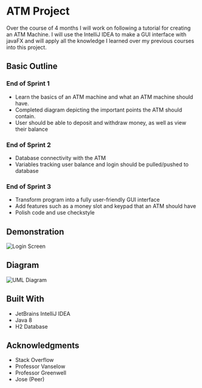 # ATM Project
Over the course of 4 months I will work on following a tutorial for creating an ATM Machine. I will use the IntelliJ IDEA to make a GUI interface with javaFX and will apply all the knowledge I learned over my previous courses into this project.

## Basic Outline
### End of Sprint 1
<ul>
  <li> Learn the basics of an ATM machine and what an ATM machine should have. </li>
  <li> Completed diagram depicting the important points the ATM should contain. </li>
  <li> User should be able to deposit and withdraw money, as well as view their balance </li>
</ul>

### End of Sprint 2
<ul>
  <li> Database connectivity with the ATM </li>
  <li> Variables tracking user balance and login should be pulled/pushed to database </li>
</ul>

### End of Sprint 3
<ul>
  <li> Transform program into a fully user-friendly GUI interface </li>
  <li> Add features such as a money slot and keypad that an ATM should have </li>
  <li> Polish code and use checkstyle </li>
</ul>

## Demonstration
![Login Screen](https://gyazo.com/058c03ef26783f0a58c52ba3dd2815cf.png)

## Diagram
![UML Diagram](https://gyazo.com/853fe18220dd3e2a59daaabbe7b76b02.png)

## Built With

<ul>
  <li> JetBrains IntelliJ IDEA </li>
  <li> Java 8 </li>
  <li> H2 Database </li>
</ul>

## Acknowledgments

<ul>
  <li> Stack Overflow </li>
  <li> Professor Vanselow </li>
  <li> Professor Greenwell </li>
  <li> Jose (Peer) </li>
</ul>

